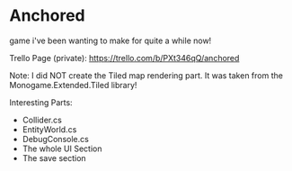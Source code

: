# Anchored
game i've been wanting to make for quite a while now!  

Trello Page (private):
https://trello.com/b/PXt346qQ/anchored  

Note: I did NOT create the Tiled map rendering part. It was taken from the Monogame.Extended.Tiled library!  

Interesting Parts:
 * Collider.cs
 * EntityWorld.cs
* DebugConsole.cs
 * The whole UI Section
 * The save section
